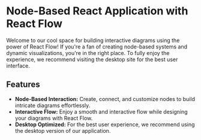 # Node-Based React Application with React Flow

Welcome to our cool space for building interactive diagrams using the power of React Flow! If you're a fan of creating node-based systems and dynamic visualizations, you're in the right place. To fully enjoy the experience, we recommend visiting the desktop site for the best user interface.

## Features

- **Node-Based Interaction:** Create, connect, and customize nodes to build intricate diagrams effortlessly.
- **Interactive Flow:** Enjoy a smooth and interactive flow while designing your diagrams with React Flow.
- **Desktop Optimized:** For the best user experience, we recommend using the desktop version of our application.
